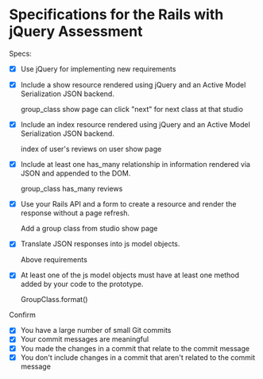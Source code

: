 # Specifications for the Rails with jQuery Assessment

Specs:
- [x] Use jQuery for implementing new requirements
- [x] Include a show resource rendered using jQuery and an Active Model Serialization JSON backend.

    group_class show page can click "next" for next class at that studio

- [x] Include an index resource rendered using jQuery and an Active Model Serialization JSON backend.

    index of user's reviews on user show page

- [x] Include at least one has_many relationship in information rendered via JSON and appended to the DOM.

    group_class has_many reviews

- [x] Use your Rails API and a form to create a resource and render the response without a page refresh.

    Add a group class from studio show page

- [x] Translate JSON responses into js model objects.

    Above requirements 

- [x] At least one of the js model objects must have at least one method added by your code to the prototype.

    GroupClass.format()

Confirm
- [x] You have a large number of small Git commits
- [x] Your commit messages are meaningful
- [x] You made the changes in a commit that relate to the commit message
- [x] You don't include changes in a commit that aren't related to the commit message
